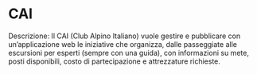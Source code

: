 # CAI

<p> Descrizione: Il CAI (Club Alpino Italiano) vuole gestire e pubblicare con un’applicazione web le iniziative che
organizza, dalle passeggiate alle escursioni per esperti (sempre con una guida), con informazioni su mete, posti
disponibili, costo di partecipazione e attrezzature richieste. </p>
